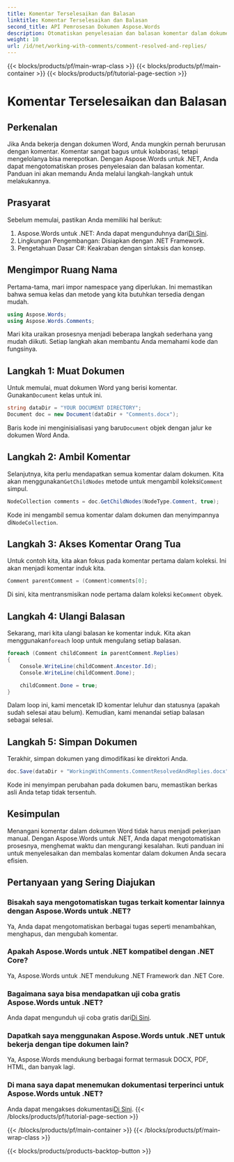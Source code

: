 ```yaml
---
title: Komentar Terselesaikan dan Balasan
linktitle: Komentar Terselesaikan dan Balasan
second_title: API Pemrosesan Dokumen Aspose.Words
description: Otomatiskan penyelesaian dan balasan komentar dalam dokumen Word dengan Aspose.Words untuk .NET. Panduan langkah demi langkah disertakan.
weight: 10
url: /id/net/working-with-comments/comment-resolved-and-replies/
---
```


{{< blocks/products/pf/main-wrap-class >}}
{{< blocks/products/pf/main-container >}}
{{< blocks/products/pf/tutorial-page-section >}}

# Komentar Terselesaikan dan Balasan

## Perkenalan

Jika Anda bekerja dengan dokumen Word, Anda mungkin pernah berurusan dengan komentar. Komentar sangat bagus untuk kolaborasi, tetapi mengelolanya bisa merepotkan. Dengan Aspose.Words untuk .NET, Anda dapat mengotomatiskan proses penyelesaian dan balasan komentar. Panduan ini akan memandu Anda melalui langkah-langkah untuk melakukannya.

## Prasyarat

Sebelum memulai, pastikan Anda memiliki hal berikut:

1.  Aspose.Words untuk .NET: Anda dapat mengunduhnya dari[Di Sini](https://releases.aspose.com/words/net/).
2. Lingkungan Pengembangan: Disiapkan dengan .NET Framework.
3. Pengetahuan Dasar C#: Keakraban dengan sintaksis dan konsep.

## Mengimpor Ruang Nama

Pertama-tama, mari impor namespace yang diperlukan. Ini memastikan bahwa semua kelas dan metode yang kita butuhkan tersedia dengan mudah.

```csharp
using Aspose.Words;
using Aspose.Words.Comments;
```

Mari kita uraikan prosesnya menjadi beberapa langkah sederhana yang mudah diikuti. Setiap langkah akan membantu Anda memahami kode dan fungsinya.

## Langkah 1: Muat Dokumen

 Untuk memulai, muat dokumen Word yang berisi komentar. Gunakan`Document` kelas untuk ini.

```csharp
string dataDir = "YOUR DOCUMENT DIRECTORY";
Document doc = new Document(dataDir + "Comments.docx");
```

 Baris kode ini menginisialisasi yang baru`Document` objek dengan jalur ke dokumen Word Anda.

## Langkah 2: Ambil Komentar

 Selanjutnya, kita perlu mendapatkan semua komentar dalam dokumen. Kita akan menggunakan`GetChildNodes` metode untuk mengambil koleksi`Comment` simpul.

```csharp
NodeCollection comments = doc.GetChildNodes(NodeType.Comment, true);
```

Kode ini mengambil semua komentar dalam dokumen dan menyimpannya di`NodeCollection`.

## Langkah 3: Akses Komentar Orang Tua

Untuk contoh kita, kita akan fokus pada komentar pertama dalam koleksi. Ini akan menjadi komentar induk kita.

```csharp
Comment parentComment = (Comment)comments[0];
```

 Di sini, kita mentransmisikan node pertama dalam koleksi ke`Comment` obyek.

## Langkah 4: Ulangi Balasan

 Sekarang, mari kita ulangi balasan ke komentar induk. Kita akan menggunakan`foreach` loop untuk mengulang setiap balasan.

```csharp
foreach (Comment childComment in parentComment.Replies)
{
    Console.WriteLine(childComment.Ancestor.Id);
    Console.WriteLine(childComment.Done);

    childComment.Done = true;
}
```

Dalam loop ini, kami mencetak ID komentar leluhur dan statusnya (apakah sudah selesai atau belum). Kemudian, kami menandai setiap balasan sebagai selesai.

## Langkah 5: Simpan Dokumen

Terakhir, simpan dokumen yang dimodifikasi ke direktori Anda.

```csharp
doc.Save(dataDir + "WorkingWithComments.CommentResolvedAndReplies.docx");
```

Kode ini menyimpan perubahan pada dokumen baru, memastikan berkas asli Anda tetap tidak tersentuh.

## Kesimpulan

Menangani komentar dalam dokumen Word tidak harus menjadi pekerjaan manual. Dengan Aspose.Words untuk .NET, Anda dapat mengotomatiskan prosesnya, menghemat waktu dan mengurangi kesalahan. Ikuti panduan ini untuk menyelesaikan dan membalas komentar dalam dokumen Anda secara efisien.

## Pertanyaan yang Sering Diajukan

### Bisakah saya mengotomatiskan tugas terkait komentar lainnya dengan Aspose.Words untuk .NET?  
Ya, Anda dapat mengotomatiskan berbagai tugas seperti menambahkan, menghapus, dan mengubah komentar.

### Apakah Aspose.Words untuk .NET kompatibel dengan .NET Core?  
Ya, Aspose.Words untuk .NET mendukung .NET Framework dan .NET Core.

### Bagaimana saya bisa mendapatkan uji coba gratis Aspose.Words untuk .NET?  
 Anda dapat mengunduh uji coba gratis dari[Di Sini](https://releases.aspose.com/).

### Dapatkah saya menggunakan Aspose.Words untuk .NET untuk bekerja dengan tipe dokumen lain?  
Ya, Aspose.Words mendukung berbagai format termasuk DOCX, PDF, HTML, dan banyak lagi.

### Di mana saya dapat menemukan dokumentasi terperinci untuk Aspose.Words untuk .NET?  
 Anda dapat mengakses dokumentasi[Di Sini](https://reference.aspose.com/words/net/).
{{< /blocks/products/pf/tutorial-page-section >}}

{{< /blocks/products/pf/main-container >}}
{{< /blocks/products/pf/main-wrap-class >}}

{{< blocks/products/products-backtop-button >}}
